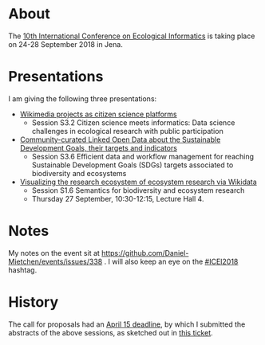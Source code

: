 # About

The [10th International Conference on Ecological Informatics](http://icei2018.uni-jena.de/) is taking place on 24-28 September 2018 in Jena.

# Presentations

I am giving the following three presentations:

* [Wikimedia projects as citizen science platforms](ICEI2018-citizen-science.md)
  - Session S3.2 Citizen science meets informatics: Data science challenges in ecological research with public participation
* [Community-curated Linked Open Data about the Sustainable Development Goals, their targets and indicators](ICEI2018-SDGs.md)
  - Session S3.6 Efficient data and workflow management for reaching Sustainable Development Goals (SDGs) targets associated to biodiversity and ecosystems
* [Visualizing the research ecosystem of ecosystem research via Wikidata](ICEI2018-research-ecosystem.md)
  - Session S1.6 Semantics for biodiversity and ecosystem research
  - Thursday 27 September, 10:30-12:15, Lecture Hall 4.

# Notes

My notes on the event sit at https://github.com/Daniel-Mietchen/events/issues/338 . I will also keep an eye on the [#ICEI2018](https://twitter.com/search?f=tweets&vertical=default&q=ICEI2018) hashtag.

# History

The call for proposals had an [April 15 deadline](http://icei2018.uni-jena.de/calls/), by which I submitted the abstracts of the above sessions, as sketched out in [this ticket](https://github.com/Daniel-Mietchen/events/issues/339).

